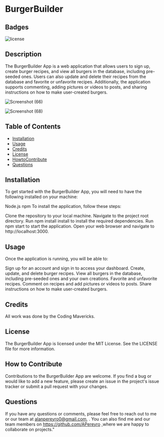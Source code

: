 # BurgerBuilder

## Badges

![license](https://img.shields.io/badge/license-MIT-orange)

## Description

The BurgerBuilder App is a web application that allows users to sign up, create burger recipes, and view all burgers in the database, including pre-seeded ones. Users can also update and delete their recipes from the database and favorite or unfavorite recipes. Additionally, the application supports commenting, adding pictures or videos to posts, and sharing instructions on how to make user-created burgers.

![Screenshot (66)](https://github.com/APereyro/BurgerBuilder/assets/124737955/566cc435-763b-4198-9ea4-e98ea041ae29)

![Screenshot (68)](https://github.com/APereyro/BurgerBuilder/assets/124737955/8a01ae36-dbe4-41e9-b5c5-b8e7803961a6)

## Table of Contents

- [Installation](#installation)
- [Usage](#usage)
- [Credits](#credits)
- [License](#license)
- [HowtoContribute](#HowtoContribute)
- [Questions](#Questions)

## Installation

To get started with the BurgerBuilder App, you will need to have the following installed on your machine:

Node.js
npm 
To install the application, follow these steps:

Clone the repository to your local machine.
Navigate to the project root directory.
Run npm install install to install the required dependencies.
Run npm start to start the application.
Open your web browser and navigate to http://localhost:3000.


## Usage

Once the application is running, you will be able to:

Sign up for an account and sign in to access your dashboard.
Create, update, and delete burger recipes.
View all burgers in the database, including pre-seeded ones and your own creations.
Favorite and unfavorite recipes.
Comment on recipes and add pictures or videos to posts.
Share instructions on how to make user-created burgers.

## Credits

All work was done by the Coding Mavericks. 

## License

The BurgerBuilder App is licensed under the MIT License. See the LICENSE file for more information.

## How to Contribute

Contributions to the BurgerBuilder App are welcome. If you find a bug or would like to add a new feature, please create an issue in the project's issue tracker or submit a pull request with your changes.

## Questions

If you have any questions or comments, please feel free to reach out to me or our team at alanpereyro0@gmail.com,  . 
You can also find me and our team members on https://github.com/APereyro ,where we are happy to collaborate on projects."

